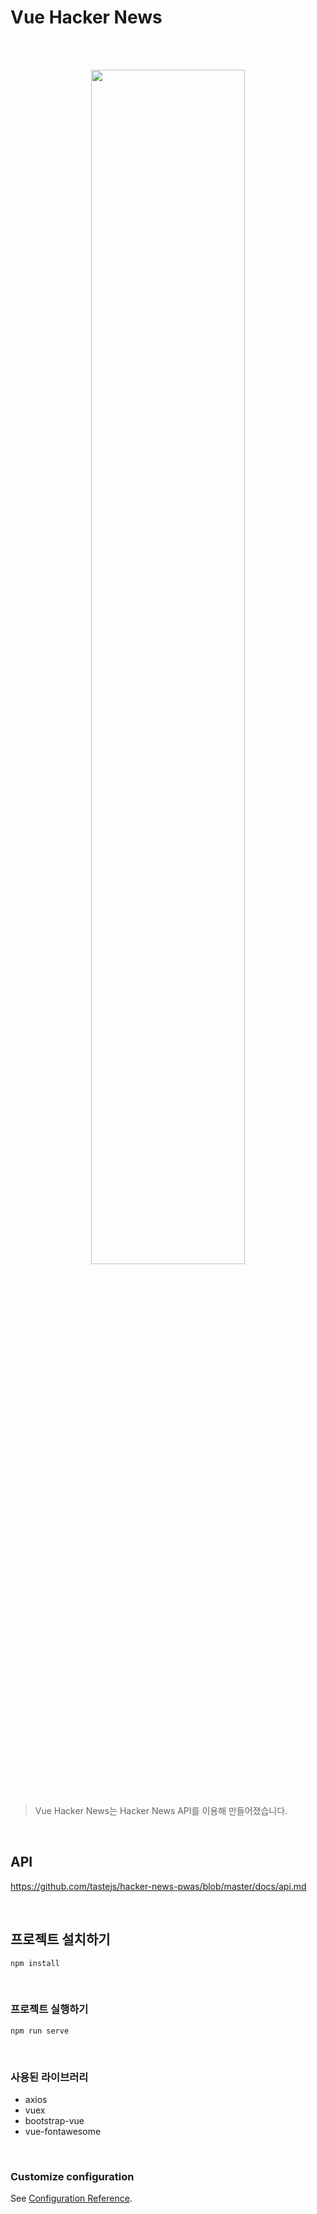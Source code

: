 # Vue Hacker News
<br>
<br>
<p align="center">
  <img src="https://user-images.githubusercontent.com/43314529/72495641-9d010500-386a-11ea-9c53-2f7f3c0737c4.png" width="70%"></img>
</p>
<br>


> Vue Hacker News는 Hacker News API를 이용해 만들어졌습니다.
<br>

## API
https://github.com/tastejs/hacker-news-pwas/blob/master/docs/api.md

<br>

## 프로젝트 설치하기
```
npm install
```

<br>

### 프로젝트 실행하기
```
npm run serve
```

<br>

### 사용된 라이브러리
- axios
- vuex
- bootstrap-vue
- vue-fontawesome

<br>

### Customize configuration
See [Configuration Reference](https://cli.vuejs.org/config/).
